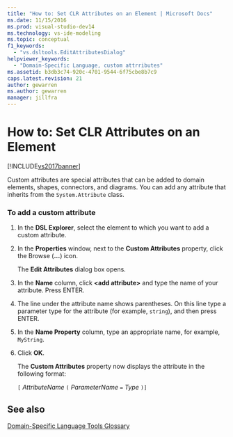```yaml
---
title: "How to: Set CLR Attributes on an Element | Microsoft Docs"
ms.date: 11/15/2016
ms.prod: visual-studio-dev14
ms.technology: vs-ide-modeling
ms.topic: conceptual
f1_keywords: 
  - "vs.dsltools.EditAttributesDialog"
helpviewer_keywords: 
  - "Domain-Specific Language, custom attrributes"
ms.assetid: b3db3c74-920c-4701-9544-6f75cbe8b7c9
caps.latest.revision: 21
author: gewarren
ms.author: gewarren
manager: jillfra
---
```

# How to: Set CLR Attributes on an Element
[!INCLUDE[vs2017banner](../includes/vs2017banner.md)]

Custom attributes are special attributes that can be added to domain elements, shapes, connectors, and diagrams. You can add any attribute that inherits from the `System.Attribute` class.  
  
### To add a custom attribute  
  
1. In the **DSL Explorer**, select the element to which you want to add a custom attribute.  
  
2. In the **Properties** window, next to the **Custom Attributes** property, click the Browse (**...**) icon.  
  
     The **Edit Attributes** dialog box opens.  
  
3. In the **Name** column, click **\<add attribute>** and type the name of your attribute. Press ENTER.  
  
4. The line under the attribute name shows parentheses. On this line type a parameter type for the attribute (for example, `string`), and then press ENTER.  
  
5. In the **Name Property** column, type an appropriate name, for example, `MyString`.  
  
6. Click **OK**.  
  
     The **Custom Attributes** property now displays the attribute in the following format:  
  
     `[` *AttributeName* `(` *ParameterName* `=` *Type* `)]`  
  
## See also  
 [Domain-Specific Language Tools Glossary](https://msdn.microsoft.com/ca5e84cb-a315-465c-be24-76aa3df276aa)
